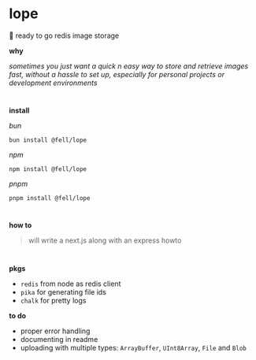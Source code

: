 # lope

🔮 ready to go redis image storage

**why**

_sometimes you just want a quick n easy way to store and retrieve images fast, without a hassle to set up, especially for personal projects or development environments_

#

**install**

_bun_

`bun install @fell/lope`

_npm_

`npm install @fell/lope`

_pnpm_

`pnpm install @fell/lope`

#

**how to**

> will write a next.js along with an express howto

#

**pkgs**

-  `redis` from node as redis client
-  `pika` for generating file ids
-  `chalk` for pretty logs

**to do**

-  proper error handling
-  documenting in readme
-  uploading with multiple types: `ArrayBuffer`, `UInt8Array`, `File` and `Blob`
